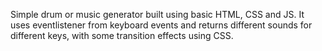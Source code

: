 Simple drum or music generator built using basic HTML, CSS and JS.
It uses eventlistener from keyboard events and returns different sounds for different keys, with some transition effects using CSS.
